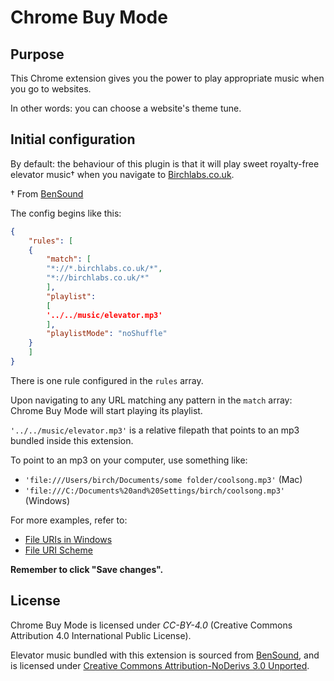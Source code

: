 # Chrome Buy Mode

## Purpose

This Chrome extension gives you the power to play appropriate music when you go to websites.

In other words: you can choose a website's theme tune.

## Initial configuration

By default: the behaviour of this plugin is that it will play sweet royalty-free elevator music† when you navigate to [Birchlabs.co.uk](http://birchlabs.co.uk).

† From [BenSound](http://www.bensound.com/)

The config begins like this:

```json
{
	"rules": [
	{
		"match": [
	    "*://*.birchlabs.co.uk/*",
	    "*://birchlabs.co.uk/*"
		],
		"playlist":
		[
		'../../music/elevator.mp3'
		],
		"playlistMode": "noShuffle"
	}
	]
}
```

There is one rule configured in the `rules` array.

Upon navigating to any URL matching any pattern in the `match` array: Chrome Buy Mode will start playing its playlist.

`'../../music/elevator.mp3'` is a relative filepath that points to an mp3 bundled inside this extension.

To point to an mp3 on your computer, use something like:

- `'file:///Users/birch/Documents/some folder/coolsong.mp3'` (Mac)
- `'file:///C:/Documents%20and%20Settings/birch/coolsong.mp3'` (Windows)

For more examples, refer to:
- [File URIs in Windows](https://blogs.msdn.microsoft.com/ie/2006/12/06/file-uris-in-windows/)
- [File URI Scheme](https://en.wikipedia.org/wiki/File_URI_scheme)

__Remember to click "Save changes".__

## License

Chrome Buy Mode is licensed under *CC-BY-4.0* (Creative Commons Attribution 4.0 International Public License).

Elevator music bundled with this extension is sourced from [BenSound](http://www.bensound.com/), and is licensed under [Creative Commons Attribution-NoDerivs 3.0 Unported](http://www.bensound.com/licensing).